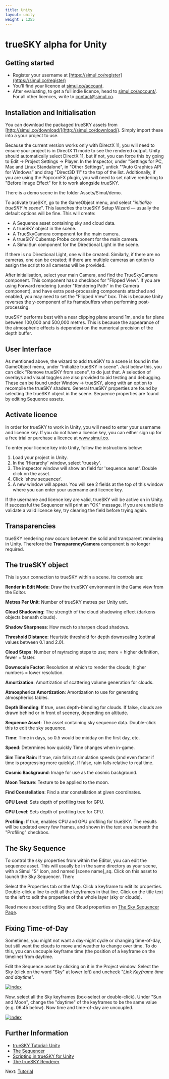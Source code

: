 ```yaml
---
title: Unity
layout: unity
weight : 1255
---
```


trueSKY alpha for Unity
================

Getting started
--------------

* Register your username at [https://simul.co/register](https://simul.co/register)
* You'll find your licence at [simul.co/account](https://simul.co/account).
* After evaluating, to get a full indie licence, head to [simul.co/account/](http://simul.co/account/). For all other licences, write to [contact@simul.co](mailto:contact@simul.co).


Installation and Initialisation
--------------

You can download the packaged trueSKY assets from [http://simul.co/download/](http://simul.co/download/). Simply import these into a your project to use.

Because the current version works only with DirectX 11, you will need to ensure your project is in DirectX 11 mode to see the rendered output. Unity should automatically select DirectX 11, but if not, you can force this by going to Edit -> Project Settings -> Player. In the Inspector, under "Settings for PC, Mac and Linux Standalone", in "Other Settings", untick "“Auto Graphics API for Windows” and drag "Direct3D 11" to the top of the list. Additionally, if you are using the PopcornFX plugin, you will need to set native rendering to "Before Image Effect" for it to work alongside trueSKY.

There is a demo scene in the folder Assets/Simul/demo.

To activate trueSKY, go to the GameObject menu, and select "*initialize trueSKY in scene*". This launches the trueSKY Setup Wizard — usually the default options will be fine. This will create:

* A Sequence asset containing sky and cloud data.
* A trueSKY object in the scene.
* A TrueSkyCamera component for the main camera. 
* A trueSKY Cubemap Probe component for the main camera.
* A SimulSun component for the Directional Light in the scene.

If there is no Directional Light, one will be created. Similarly, if there are no cameras, one can be created; if there are multiple cameras an option to assign the script to all cameras will be provided.

After initialisation, select your main Camera, and find the TrueSkyCamera component. This component has a checkbox for "Flipped View". If you are using Forward rendering (under "Rendering Path" in the Camera component), and have extra post-processing components attached and enabled, you may need to set the "Flipped View" box. This is because Unity reverses the y-component of its framebuffers when performing post-processing.

trueSKY performs best with a near clipping plane around 1m, and a far plane between 100,000 and 500,000 metres. This is because the appearance of the atmospheric effects is dependent on the numerical precision of the depth buffer.

User Interface
--------------
As mentioned above, the wizard to add trueSKY to a scene is found in the GameObject menu, under "Initialize trueSKY in scene". Just below this, you can click "Remove trueSKY from scene", to do just that. A selection of overlays and visual toggles are also provided to aid testing and debugging. These can be found under Window -> trueSKY, along with an option to recompile the trueSKY shaders.
General trueSKY properties are found by selecting the trueSKY object in the scene.
Sequence properties are found by editing Sequence assets. 

Activate licence
--------------
In order for trueSKY to work in Unity, you will need to enter your username and licence key. If you do not have a licence key, you can either sign up for a free trial or purchase a licence at www.simul.co.

To enter your licence key into Unity, follow the instructions below:

1. Load your project in Unity.
2. In the 'Hierarchy' window, select 'truesky'.
3. The inspector window will show an field for 'sequence asset'. Double click on the asset.
4. Click 'show sequencer'.
5. A new window will appear. You will see 2 fields at the top of this window where you can enter your username and licence key.

If the username and licence key are valid, trueSKY will be active on in Unity. If successful the Sequencer will print an "OK" message. If you are unable to validate a valid licence key, try clearing the field before trying again.


Transparencies
-----------------------
trueSKY rendering now occurs between the solid and transparent rendering in Unity. Therefore  the **TransparencyCamera** component is no longer required.

The trueSKY object
---------------
This is your connection to trueSKY within a scene. Its controls are:

**Render in Edit Mode**: Draw the trueSKY environment in the Game view from the Editor.

**Metres Per Unit**: Number of trueSKY metres per Unity unit.

**Cloud Shadowing**: The strength of the cloud shadowing effect (darkens objects beneath clouds).

**Shadow Sharpness**: How much to sharpen cloud shadows.

**Threshold Distance**: Heuristic threshold for depth downscaling (optimal values between 0.1 and 2.0).

**Cloud Steps**: Number of raytracing steps to use; more = higher definition, fewer = faster.

**Downscale Factor**: Resolution at which to render the clouds; higher numbers = lower resolution.

**Amortization**: Amortization of scattering volume generation for clouds.

**Atmospherics Amortization**: Amortization to use for generating atmospherics tables.

**Depth Blending**: If true, uses depth-blending for clouds. If false, clouds are drawn behind or in front of scenery, depending on altitude.

**Sequence Asset**: The asset containing sky sequence data. Double-click this to edit the sky sequence.

**Time**: Time in days, so 0.5 would be midday on the first day, etc.

**Speed**: Determines how quickly Time changes when in-game.

**Sim Time Rain:** If true, rain falls at simulation speeds (and even faster if time is progressing more quickly). If false, rain falls relative to real time.

**Cosmic Background**: Image for use as the cosmic background.

**Moon Texture**: Texture to be applied to the moon.

**Find Constellation**: Find a star constellation at given coordinates.

**GPU Level**: Sets depth of profiling tree for GPU.

**CPU Level**: Sets depth of profiling tree for CPU.

**Profiling**: If true, enables CPU and GPU profiling for trueSKY. The results will be updated every few frames, and shown in the text area beneath the "Profiling" checkbox. 


The Sky Sequence
---------------

To control the sky properties from within the Editor, you can edit the sequence asset. This will usually be in the same directory as your scene, with a Simul "S" icon, and named [scene name]_sq. Click on this asset to launch the Sky Sequencer. Then:

Select the Properties tab or the Map. Click a keyframe to edit its properties. Double-click a line to edit all the keyframes in that line. Click on the title text to the left to edit the properties of the whole layer (sky or clouds).

Read more about editing Sky and Cloud properties on [The Sky Sequencer Page](https://docs.simul.co/sequencer.html).


Fixing Time-of-Day
------------------

Sometimes, you might not want a day-night cycle or changing time-of-day, but still want the clouds to move and weather to change over time. To do this, you can uncouple keyframe time (the position of a keyframe on the timeline) from daytime.

Edit the Sequence asset by clicking on it in the Project window. Select the Sky (click on the word "Sky" at lower left) and uncheck "*Link Keyframe time and daytime*".

<a href="https://docs.simul.co/unity/images/FixingDaytime1.png"><img src="https://docs.simul.co/unity/images/FixingDaytime1.png" alt="index"/></a>

Now, select all the Sky keyframes (box-select or double-click). Under "Sun and Moon", change the "daytime" of the keyframes to be the same value (e.g. 06:45 below). Now time and time-of-day are uncoupled.
 
<a href="https://docs.simul.co/unity/images/FixingDaytime2.png"><img src="https://docs.simul.co/unity/images/FixingDaytime2.png" alt="index"/></a> 


Further Information
---------

* [trueSKY Tutorial: Unity](https://docs.simul.co/unity/tutorial.html)
* [The Sequencer](https://docs.simul.co/sequencer.html)
* [Scripting in trueSKY for Unity](https://docs.simul.co/unity/scripting.html)
* [The trueSKY Renderer](https://docs.simul.co/reference/man_4_rendering.html)


Next: <a href="/unity/Tutorial">Tutorial</a>